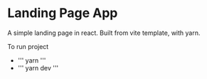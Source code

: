 # Landing Page App

A simple landing page in react. Built from vite template, with yarn.

To run project

- ''' yarn '''
- ''' yarn dev '''
